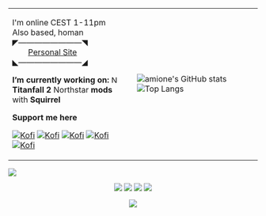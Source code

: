 <table>
  <tr>
    <td width=50%>

I'm online CEST 1-11pm\
Also based, homan\
◤————————◥\
  [Personal Site](https://petar.tk)\
◣————————◢

**I’m currently working on:**
<img src="northstar.png" alt="Northstar logo" width="15"/>  **Titanfall 2** Northstar **mods** with **Squirrel**

**Support me here**

[![Kofi](https://badgen.net/badge/icon/kofi?icon=kofi&label)](https://ko-fi.com/amione)
[![Kofi](https://badgen.net/badge/icon/kofi?icon=kofi&label)](https://ko-fi.com/amione)
[![Kofi](https://badgen.net/badge/icon/kofi?icon=kofi&label)](https://ko-fi.com/amione)
[![Kofi](https://badgen.net/badge/icon/kofi?icon=kofi&label)](https://ko-fi.com/amione)
[![Kofi](https://badgen.net/badge/icon/kofi?icon=kofi&label)](https://ko-fi.com/amione)
    </td>
    <td width=50%>
![amione's GitHub stats](https://github-readme-stats.vercel.app/api?username=xamionex&count_private=true&show_icons=true&theme=midnight-purple)
![Top Langs](https://github-readme-stats.vercel.app/api/top-langs/?username=xamionex&layout=compact&theme=midnight-purple)
    </td>
  </tr>
</table>

<p align="center">
  <img style="display: block" src="https://discord.c99.nl/widget/theme-3/139095725110722560.png" />
</p>

<p align="center">
  <img style="display: inline" src="https://dev.discordprofiles.me/badge/vscode/139095725110722560" />
  <img style="display: inline" src="https://dev.discordprofiles.me/badge/status/139095725110722560?simple=true" />
  <img style="display: inline" src="https://dev.discordprofiles.me/badge/playing/139095725110722560" />
  <img style="display: inline" src="https://wakatime.com/badge/user/6fd038ee-1943-42ab-a1b5-2179f8846e21.svg" href="https://wakatime.com/@6fd038ee-1943-42ab-a1b5-2179f8846e21" />
</p>

<p align="center">
  <a href="https://wakatime.com/@amione">
    <img src="https://github-readme-stats.vercel.app/api/wakatime?username=amione&theme=midnight-purple" />
  </a>
</p>
